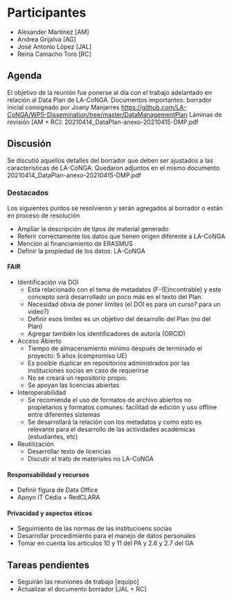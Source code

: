 
# Participantes
* Alexander Martínez [AM]
* Andrea Grijalva [AG]
* José Antonio López [JAL]
* Reina Camacho Toro [RC]

## Agenda
El objetivo de la reunión fue ponerse al día con el trabajo adelantado en relación al Data Plan de LA-CoNGA.
Documentos importantes: borrador inicial consignado por Joany Manjarres https://github.com/LA-CoNGA/WP5-Dissemination/tree/master/DataManagementPlan
Láminas de revisión [AM + RC]: 20210414_DataPlan-anexo-20210415-DMP.pdf

## Discusión
Se discutió aquellos detalles del borrador que deben ser ajustados a las características de LA-CoNGA. Quedaron adjuntos en el mismo documento 20210414_DataPlan-anexo-20210415-DMP.pdf

### Destacados
Los siguientes puntos se resolvieron y serán agregados al borrador o están en proceso de resolución
* Ampliar la descripción de tipos de material generado
* Referir correctamente los datos que tienen origen diferente a LA-CoNGA
* Mención al financiamiento de ERASMUS
* Definir la propiedad de los datos: LA-CoNGA
#### FAIR
* Identificación vía DOI
	* Está relacionado con el tema de metadatos (F-(E)ncontrable) y este concepto será desarrollado un poco más en el texto del Plan.
	* Necesidad obvia de poner límites (el DOI es para un curso? para un video?)
	* Definir esos límites es un objetivo del desarrollo del Plan (no del Plan)
	* Agregar también los identificadores de autoría (ORCID)
* Acceso Abierto
	* Tiempo de almacenamiento mínimo después de terminado el proyecto: 5 años (compromiso UE)
	* Es posible duplicar en repositorios administrados por las instituciones socias en caso de requerirse
	* No se creará un repositorio propio.
	* Se apoyan las licencias abiertas
* Interoperabilidad
	* Se recomienda el uso de formatos de archivo abiertos no propietarios y formatos comunes: facilitad de edición y uso offline entre diferentes sistemas
	* Se desarrollará la relación con los metadatos y como esto es relevante para el desarrollo de las actividades académicas (estudiantes, etc)
* Reutilización
	* Desarrollar texto de licencias
	* Discutir el trato de materiales no LA-CoNGA
#### Responsabilidad y recursos
* Definir figura de Data Office
* Apoyo IT Cedia + RedCLARA
#### Privacidad y aspectos éticos
* Seguimiento de las normas de las institucioens socias
* Desarrollar procedimiento para el manejo de datos personales
* Tomar en cuenta los artículos 10 y 11 del PA y 2.6 y 2.7 del GA

## Tareas pendientes
* Seguirán las reuniones de trabajo [equipo]
* Actualizar el documento borrador [JAL + RC]
